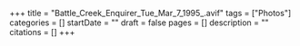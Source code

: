 +++
title = "Battle_Creek_Enquirer_Tue_Mar_7_1995_.avif"
tags = ["Photos"]
categories = []
startDate = ""
draft = false
pages = []
description = ""
citations = []
+++
